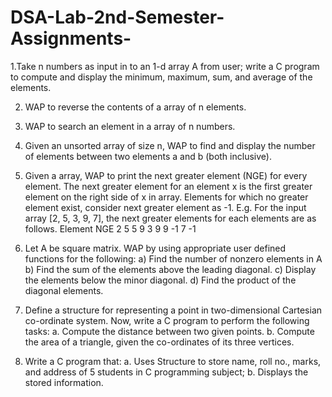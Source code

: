 # DSA-Lab-2nd-Semester-Assignments-



1.Take n numbers as input in to an 1-d  array A from user; write a C program
to compute and display the minimum, maximum, sum, and average of the elements.

2. WAP to reverse the contents of a  array of n elements.

3. WAP to search an element in a  array of n numbers.

4. Given an unsorted  array of size n, WAP to find and display the number of
elements between two elements a and b (both inclusive).

5. Given a array, WAP to print the next greater element (NGE) for every
element. The next greater element for an element x is the first greater element on the
right side of x in array. Elements for which no greater element exist, consider next
greater element as -1. E.g. For the input array [2, 5, 3, 9, 7], the next greater elements
for each elements are as follows.
Element NGE
2  5
5  9
3  9
9  -1
7  -1

6. Let A be square  matrix. WAP by using appropriate user defined functions
for the following:
a) Find the number of nonzero elements in A
b) Find the sum of the elements above the leading diagonal.
c) Display the elements below the minor diagonal.
d) Find the product of the diagonal elements.

7. Define a structure for representing a point in two-dimensional Cartesian co-ordinate
system. Now, write a C program to perform the following tasks:
a. Compute the distance between two given points.
b. Compute the area of a triangle, given the co-ordinates of its three vertices.

8. Write a C program that:
a. Uses Structure to store name, roll no., marks, and address of 5 students in C
programming subject;
b. Displays the stored information.
